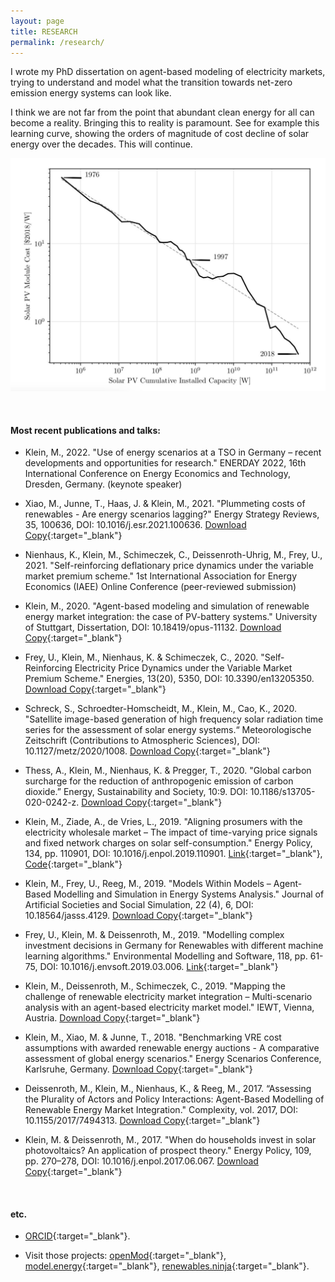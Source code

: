 ```yaml
---
layout: page
title: RESEARCH
permalink: /research/
---
```



I wrote my PhD dissertation on agent-based modeling of electricity markets, trying to understand and model what the transition towards net-zero emission energy systems can look like.

I think we are not far from the point that abundant clean energy for all can become a reality. Bringing this to reality is paramount. See for example this learning curve, showing the orders of magnitude of cost decline of solar energy over the decades. This will continue.

![PV learning curve, showing the orders of magnitude of cost decline over the decades.](/data/learning_curves.jpeg "PV learning curve, showing the orders of magnitude of cost decline over the decades.")




<br>

#### <b>Most recent publications and talks:</b>

* Klein, M., 2022. "Use of energy scenarios at a TSO in Germany – recent developments and opportunities for research." ENERDAY 2022, 16th International Conference on Energy Economics and Technology, Dresden, Germany. (keynote speaker)

* Xiao, M., Junne, T., Haas, J. & Klein, M., 2021. "Plummeting costs of renewables - Are energy scenarios lagging?" Energy Strategy Reviews, 35, 100636, DOI: 10.1016/j.esr.2021.100636. [Download Copy](https://www.sciencedirect.com/science/article/pii/S2211467X21000225){:target="_blank"}

* Nienhaus, K., Klein, M., Schimeczek, C., Deissenroth-Uhrig, M., Frey, U., 2021. "Self-reinforcing deflationary price dynamics under the variable market premium scheme." 1st International Association for Energy Economics (IAEE) Online Conference (peer-reviewed submission)

* Klein, M., 2020. "Agent-based modeling and simulation of renewable energy market integration: the case of PV-battery systems." University of Stuttgart, Dissertation, DOI: 10.18419/opus-11132. [Download Copy](https://elib.uni-stuttgart.de/handle/11682/11149){:target="_blank"}

* Frey, U., Klein, M., Nienhaus, K. & Schimeczek, C., 2020. "Self-Reinforcing Electricity Price Dynamics under the Variable Market Premium Scheme." Energies, 13(20), 5350, DOI: 10.3390/en13205350. [Download Copy](https://www.mdpi.com/1996-1073/13/20/5350/pdf){:target="_blank"}

* Schreck, S., Schroedter-Homscheidt, M., Klein, M., Cao, K., 2020. "Satellite image-based generation of high frequency solar radiation time series for the assessment of solar energy systems.“ Meteorologische Zeitschrift (Contributions to Atmospheric Sciences), DOI: 10.1127/metz/2020/1008. [Download Copy](https://www.schweizerbart.de/content/papers/download/93580){:target="_blank"}

* Thess, A., Klein, M., Nienhaus, K. & Pregger, T., 2020. "Global carbon surcharge for the reduction of anthropogenic emission of carbon dioxide.” Energy, Sustainability and Society, 10:9. DOI: 10.1186/s13705-020-0242-z. [Download Copy](https://link.springer.com/content/pdf/10.1186/s13705-020-0242-z.pdf){:target="_blank"}

* Klein, M., Ziade, A., de Vries, L., 2019. "Aligning prosumers with the electricity wholesale market – The impact of time-varying price signals and fixed network charges on solar self-consumption." Energy Policy, 134, pp. 110901, DOI: 10.1016/j.enpol.2019.110901. [Link](https://www.sciencedirect.com/science/article/abs/pii/S0301421519304793){:target="_blank"}, [Code](https://github.com/0-k/prosumerpolicy){:target="_blank"}

* Klein, M., Frey, U., Reeg, M., 2019. "Models Within Models – Agent-Based Modelling and Simulation in Energy Systems Analysis." Journal of Artificial Societies and Social Simulation, 22 (4), 6, DOI: 10.18564/jasss.4129. [Download Copy](http://jasss.soc.surrey.ac.uk/22/4/6.html){:target="_blank"}

* Frey, U., Klein, M. & Deissenroth, M., 2019. "Modelling complex investment decisions in Germany for Renewables with different machine learning algorithms." Environmental Modelling and Software, 118, pp. 61-75, DOI: 10.1016/j.envsoft.2019.03.006. [Link](https://www.sciencedirect.com/science/article/pii/S1364815218304353){:target="_blank"}

* Klein, M., Deissenroth, M., Schimeczek, C., 2019. "Mapping the challenge of renewable electricity market integration – Multi-scenario analysis with an agent-based electricity market model." IEWT, Vienna, Austria. [Download Copy](https://iewt2019.eeg.tuwien.ac.at/download/contribution/abstract/196/196_abstract_20181107_171432.pdf){:target="_blank"}

* Klein, M., Xiao, M. & Junne, T., 2018. "Benchmarking VRE cost assumptions with awarded renewable energy auctions - A comparative assessment of global energy scenarios." Energy Scenarios Conference, Karlsruhe, Germany. [Download Copy](https://zenodo.org/record/1435842){:target="_blank"}

* Deissenroth, M., Klein, M., Nienhaus, K., & Reeg, M., 2017. “Assessing the Plurality of Actors and Policy Interactions: Agent-Based Modelling of Renewable Energy Market Integration." Complexity, vol. 2017, DOI: 10.1155/2017/7494313. [Download Copy](http://downloads.hindawi.com/journals/complexity/2017/7494313.pdf){:target="_blank"}

* Klein, M. & Deissenroth, M., 2017. "When do households invest in solar photovoltaics? An application of prospect theory." Energy Policy, 109, pp. 270–278, DOI: 10.1016/j.enpol.2017.06.067. [Download Copy](https://arxiv.org/pdf/1808.05572.pdf){:target="_blank"}

<br>

#### <b>etc.</b>


* [ORCID](https://orcid.org/0000-0001-7283-4707){:target="_blank"}.

* Visit those projects:
[openMod](https://openmod-initiative.org/){:target="_blank"}, [model.energy](https://model.energy){:target="_blank"}, [renewables.ninja](https://www.renewables.ninja/){:target="_blank"}.

